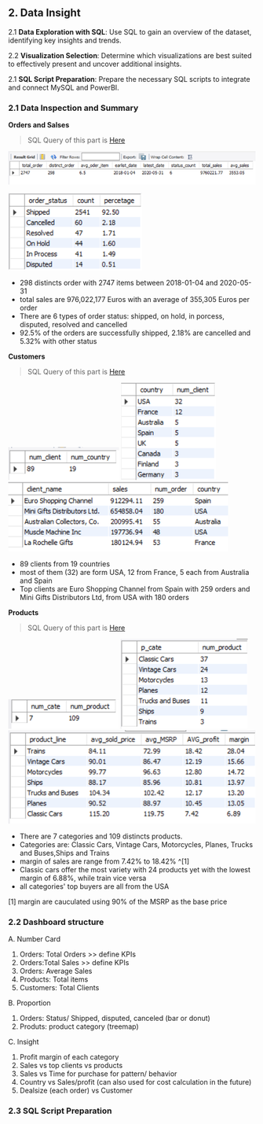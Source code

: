 ## 2. Data Insight


2.1 **Data Exploration with SQL**:
Use SQL to gain an overview of the dataset, identifying key insights and trends.
  
2.2 **Visualization Selection**: 
Determine which visualizations are best suited to effectively present and uncover additional insights.

2.1 **SQL Script Preparation**: 
Prepare the necessary SQL scripts to integrate and connect MySQL and PowerBI.

### 2.1 Data Inspection and Summary

**Orders and Salses**

> SQL Query of this part is [Here](SQL_script/autosales_orders.sql)

![sales](images/201sales_and_orders.png)

![status](images/202status.png)


* 298 distincts order with 2747 items between 2018-01-04 and 2020-05-31
* total sales are 976,022,177 Euros with an average of 355,305 Euros per order
* There are 6 types of order status: shipped, on hold, in porcess, disputed, resolved and cancelled
* 92.5% of the orders are successfully shipped, 2.18% are cancelled and 5.32% with other status

**Customers**

> SQL Query of this part is [Here](SQL_script/autosales_clients.sql)


![status](images/203clients.png)
![country](images/204country.png)
![top clients](images/205top_clients.png)

* 89 clients from 19 countries
* most of them (32) are form USA, 12 from France, 5 each from Australia and Spain
* Top clients are Euro Shopping Channel from Spain with 259 orders and Mini Gifts Distributors Ltd, from USA with 180 orders
  

 **Products**

> SQL Query of this part is [Here](SQL_script/autosales_products.sql)


![status](images/206product.png)
![status](images/207product_category.png)
![status](images/208profit.png)

* There are 7 categories and 109 distincts products.
* Categories are:  Classic Cars, Vintage Cars, Motorcycles, Planes, Trucks and Buses,Ships and Trains
* margin of sales are range from 7.42% to 18.42% ^[1]
* Classic cars offer the most variety with 24 products yet with the lowest margin of 6.88%, while train vice versa
* all categories' top buyers are all from the USA

[1] margin are cauculated using 90% of the MSRP as the base price


### 2.2 Dashboard structure

A. Number Card
1. Orders: Total Orders >> define KPIs
2. Orders:Total Sales >> define KPIs
3. Orders: Average Sales 
4. Products: Total items 
5. Customers: Total Clients  

B. Proportion
1. Orders: Status/ Shipped, disputed, canceled (bar or donut)
2. Produts: product category (treemap)

C. Insight
1. Profit margin of each category
2. Sales vs top clients vs products
3. Sales vs Time for purchase for pattern/ behavior
4. Country vs Sales/profit (can also used for cost calculation in the future)
5. Dealsize (each order) vs Customer


### 2.3 SQL Script Preparation 



